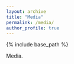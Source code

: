```yaml
---
layout: archive
title: "Media"
permalink: /media/
author_profile: true
---
```


{% include base_path %}

Media.

